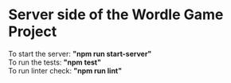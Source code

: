 # Server side of the Wordle Game Project

To start the server: <b>"npm run start-server"</b><br>
To run the tests: <b>"npm test"</b><br>
To run linter check: <b>"npm run lint"</b>
